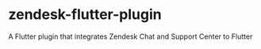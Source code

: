 # zendesk-flutter-plugin
A Flutter plugin that integrates Zendesk Chat and Support Center to Flutter
